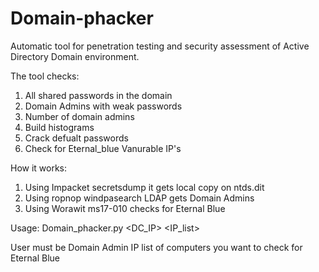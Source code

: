 # Domain-phacker
Automatic tool for penetration testing and security assessment of Active Directory Domain environment.
 

The tool checks:
1. All shared passwords in the domain 
2. Domain Admins with weak passwords
3. Number of domain admins
4. Build histograms
5. Crack defualt passwords
6. Check for Eternal_blue Vanurable IP's 

How it works:

1. Using Impacket secretsdump it gets local copy on ntds.dit
2. Using ropnop windpasearch LDAP gets Domain Admins
3. Using Worawit ms17-010 checks for Eternal Blue

Usage: Domain_phacker.py <DC_IP> <User> <Password> <IP_list> <outputfile>

User must be Domain Admin
IP list of computers you want to check for Eternal Blue



